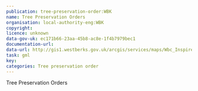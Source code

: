 ```yaml
---
publication: tree-preservation-order:WBK
name: Tree Preservation Orders
organisation: local-authority-eng:WBK
copyright: 
licence: unknown
data-gov-uk: ec171b66-23aa-45b8-ac8e-1f4b7979bec1
documentation-url: 
data-url: http://gis1.westberks.gov.uk/arcgis/services/maps/Wbc_Inspire_Tree_Preservation_Orders/MapServer/WFSServer?&typename=maps_Wbc_Inspire_Tree_Preservation_Orders:Tree_preservation_orders&outputFormat=GML2
task: gml
key: 
categories: Tree preservation order
---
```


Tree Preservation Orders
